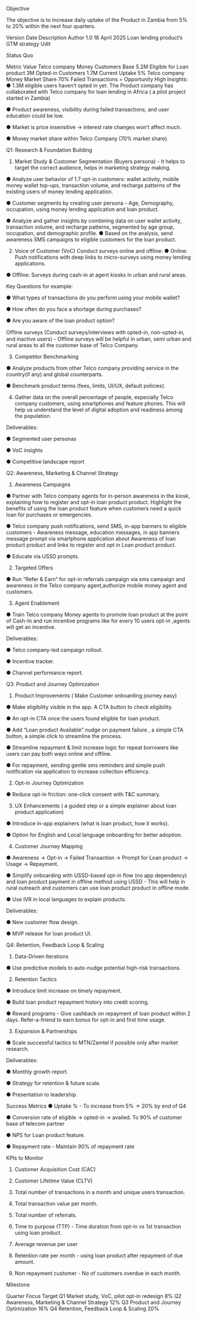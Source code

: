 Objective

The objective is to increase daily uptake of the Product in Zambia from 5% to 20% within the next four quarters.


Version	Date	Description	Author
1.0	18 April 2025	Loan lending product’s GTM strategy	Udit

Status Quo

Metric	Value
Telco company Money Customers Base	5.2M
Eligible for Loan product	3M
Opted-in Customers	1.7M
Current Uptake	5%
Telco company Money Market Share	70%
Failed Transactions = Opportunity	High
Insights:
●	1.3M eligible users haven’t opted in yet. The Product company has collaborated with Telco company for loan lending in Africa ( a pilot project started in Zambia)

●	Product awareness, visibility during failed transactions, and user education could be low.

●	Market is price insensitive → interest rate changes won’t affect much.

●	Money market share within Telco Company (70% market share).


Q1: Research & Foundation Building
1.	Market Study & Customer Segmentation (Buyers persona) - It helps to target the correct audience, helps in marketing strategy making.
 
●	Analyze user behavior of 1.7 opt-in customers: wallet activity, mobile money wallet top-ups, transaction volume, and recharge patterns of the existing users of money lending application.

●	Customer segments by creating user persona - Age, Demography, occupation, using money lending application and loan product.

●	Analyze and gather insights by combining data on user wallet activity, transaction volume, and recharge patterns, segmented by age group, occupation, and demographic profile.
●	Based on the analysis, send awareness SMS campaigns to eligible customers for the loan product.


2.	Voice of Customer (VoC) Conduct surveys online and offline:
●	Online: Push notifications with deep links to micro-surveys using money lending applications.

●	Offline: Surveys during cash-in at agent kiosks in urban and rural areas.

Key Questions for example:

●	What types of transactions do you perform using your mobile wallet?

●	How often do you face a shortage during purchases?

●	Are you aware of the loan product option?


Oﬄine surveys (Conduct surveys/interviews with opted-in, non-opted-in, and inactive users) -
Offline surveys will be helpful in urban, semi urban and rural areas to all the customer base of Telco Company.

3.	Competitor Benchmarking

●	Analyze products from other Telco company providing service in the country(if any) and global counterparts.

●	Benchmark product terms (fees, limits, UI/UX, default policies).

4.	Gather data on the overall percentage of people, especially Telco company customers, using smartphones and feature phones. This will help us understand the level of digital adoption and readiness among the population.


Deliverables:
 
●	Segmented user personas

●	VoC insights

●	Competitive landscape report



Q2: Awareness, Marketing & Channel Strategy
1.	Awareness Campaigns

●	Partner with Telco company agents for in-person awareness in the kiosk, explaining how to register and opt-in loan product product. Highlight the benefits of using the loan product feature when customers need a quick loan for purchases or emergencies.

●	Telco company push notifications, send SMS, in-app banners to eligible customers - Awareness message, education messages, in app banners message prompt via smartphone application about Awareness of loan product product and links to register and opt in Loan product product.

●	Educate via USSD prompts.



2.	Targeted Offers

●	Run “Refer & Earn” for opt-in referrals campaign via sms campaign and awareness in the Telco company agent,authorize mobile money agent and customers.


3.	Agent Enablement

●	Train Telco company Money agents to promote loan product at the point of Cash-In and run incentive programs like for every 10 users opt-in ,agents will get an incentive.


Deliverables:

●	Telco company-led campaign rollout.

●	Incentive tracker.

●	Channel performance report.
 
Q3: Product and Journey Optimization
1.	Product Improvements ( Make Customer onboarding journey easy)

●	Make eligibility visible in the app. A CTA button to check eligibility.

●	An opt-in CTA once the users found eligible for loan product.

●	Add “Loan product Available” nudge on payment failure , a simple CTA button, a simple click to streamline the process.

●	Streamline repayment & limit increase logic for repeat borrowers like users can pay both ways online and offline.

●	For repayment, sending gentle sms reminders and simple push notification via application to increase collection efficiency.


2.	Opt-in Journey Optimization

●	Reduce opt-in friction: one-click consent with T&C summary.


3.	UX Enhancements ( a guided step or a simple explainer about loan product application)

●	Introduce in-app explainers (what is loan product, how it works).

●	Option for English and Local language onboarding for better adoption.


4.	Customer Journey Mapping

●	Awareness → Opt-in → Failed Transaction → Prompt for Loan product → Usage →
Repayment.

●	Simplify onboarding with USSD-based opt-in flow (no app dependency) and loan product payment in offline method using USSD - This will help in rural outreach and customers can use loan product product in offline mode.

●	Use IVR in local languages to explain products.

Deliverables:

●	New customer flow design.

●	MVP release for loan product UI.
 
Q4: Retention, Feedback Loop & Scaling
1.	Data-Driven Iterations

●	Use predictive models to auto-nudge potential high-risk transactions.


2.	Retention Tactics

●	Introduce limit increase on timely repayment.

●	Build loan product repayment history into credit scoring.

●	Reward programs - Give cashback on repayment of loan product within 2 days.
Refer-a-friend to earn bonus for opt-in and first time usage.


3.	Expansion & Partnerships

●	Scale successful tactics to MTN/Zamtel if possible only after market research.


Deliverables:

●	Monthly growth report.

●	Strategy for retention & future scale.

●	Presentation to leadership.


Success Metrics
●	Uptake % - To increase from 5% → 20% by end of Q4

●	Conversion rate of eligible → opted-in → availed. To 90% of customer base of telecom partner

●	NPS for Loan product feature.

●	Repayment rate - Maintain 90% of repayment rate


KPIs to Monitor
 
1.	Customer Acquisition Cost (CAC)
2.	Customer Lifetime Value (CLTV)

3.	Total number of transactions in a month and unique users transaction.

4.	Total transaction value per month.

5.	Total number of referrals.

6.	Time to purpose (TTP) - Time duration from opt-in vs 1st transaction using loan product.

7.	Average revenue per user

8.	Retention rate per month - using loan product after repayment of due amount.

9.	Non repayment customer - No of customers overdue in each month.

Milestone


Quarter	Focus	Target
Q1	Market study, VoC, pilot opt-in redesign	8%
Q2	Awareness, Marketing & Channel Strategy	12%
Q3	Product and Journey Optimization	16%
Q4	Retention, Feedback Loop & Scaling	20%

